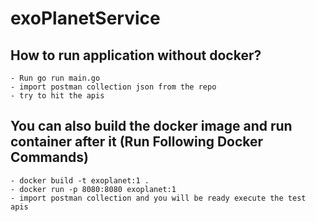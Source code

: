 # exoPlanetService

## How to run application without docker?
    - Run go run main.go
    - import postman collection json from the repo
    - try to hit the apis


## You can also build the docker image and run container after it (Run Following Docker Commands)
    - docker build -t exoplanet:1 .
    - docker run -p 8080:8080 exoplanet:1
    - import postman collection and you will be ready execute the test apis